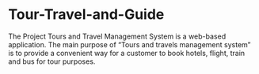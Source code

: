 # Tour-Travel-and-Guide
The Project Tours and Travel Management System is a web-based application. The main purpose of “Tours and travels management system” is to provide a convenient way for a customer to book hotels, flight, train and bus for tour purposes.
